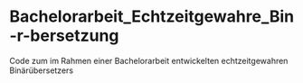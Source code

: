 # Bachelorarbeit_Echtzeitgewahre_Bin-r-bersetzung
Code zum im Rahmen einer Bachelorarbeit entwickelten echtzeitgewahren Binärübersetzers
